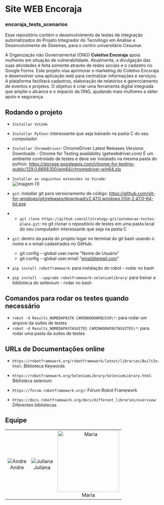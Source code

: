 # Site WEB Encoraja 
### encoraja_tests_scenarios

Esse repositório contém o desenvolvimento de testes de integração automatizados do Projeto Integrador do Tecnólogo em Análise e Desenvolvimento de Sistemas, para o centro universitário Cesumar. 

A Organização não Governamental (ONG) **Coletivo Encoraja** apoia mulheres em situação de vulnerabilidade. Atualmente, a divulgação das suas atividades é feita somente através de redes sociais e o cadastro no Google Forms. Este projeto visa aprimorar o marketing do Coletivo Encoraja e desenvolver uma aplicação web para centralizar informações e serviços. A plataforma facilitará cadastros, elaboração de relatórios e gerenciamento de eventos e projetos. O objetivo é criar uma ferramenta digital integrada que amplie o alcance e o impacto da ONG, ajudando mais mulheres a obter apoio e segurança.


## Rodando o projeto
- ```Installar VsCode```
- ```Installar Python```: interessante que seja baixado na pasta C do seu computador
- ```Installar ChromeDriver```: ChromeDriver Latest Releases Versions Downloads - Chrome for Testing availability (getwebdriver.com) 
É um ambiente controlado de testes e deve ser instalado na mesma pasta do python.
  https://storage.googleapis.com/chrome-for-testing-public/129.0.6668.100/win64/chromedriver-win64.zip

- ```Installar as seguintes extensões no Vscode```:
   <br>
  ![imagem (1)](https://github.com/user-attachments/assets/6eb91439-6186-431a-9f1e-334f3bcd2887)

- ```git```: installar git para versionamento de código: https://github.com/git-for-windows/git/releases/download/v2.47.0.windows.1/Git-2.47.0-64-bit.exe
- - ```git clone https://github.com/allstrategy-git/automacao-testes-plano.git```: no git clonar o repositório de testes em uma pasta local do seu computador interessante que seja na pasta C
- ```git```: dentro da pasta do projeto logar no terminal do git bash usando o nome e o email cadastrados no GitHub: 
    * git config --global user.name "Nome de Usuário"
    * git config --global user.email "email@email.com"

- ```pip install robotframework```: para instalação do robot - rodar no bash
- ```pip install --upgrade robotframework-seleniumlibrary```: para baixar a biblioteca do sellenium - rodar no bash

## Comandos para rodar os testes quando necessário
- ```robot -d Results_NOMEDAPASTA CAMINHODOARQUIVO\*```: para rodar um arquivo da suites de testes
- ```robot -d Results_NOMEDAPASTASUITES CAMINHODAPASTASUITES\*```: para rodar uma pasta da suites de testes

## URLs de Documentações online
- ```https://robotframework.org/robotframework/latest/libraries/BuiltIn.html```: Biblioteca Keywords
- ```https://robotframework.org/SeleniumLibrary/SeleniumLibrary.html```: Biblioteca selenium
- ```https://forum.robotframework.org/```: Fórum Robot Framework

- ```https://docs.robotframework.org/docs/different_libraries/overview```: Diferentes bibliotecas


## Equipe

<div style="text-align: center;">
    <table style="margin: 0 auto;">
        <tr>
            <td style="text-align:center;">
                <img src="https://media.licdn.com/dms/image/v2/D4D03AQGjkE_TgqbwKQ/profile-displayphoto-shrink_200_200/profile-displayphoto-shrink_200_200/0/1718147518615?e=1733961600&v=beta&t=ZciuQR7qrvzZNgNxK8kO353gb2u68rZjf6BYT60bW2Y" alt="Andre">
                <br>
                Andre
            </td>
            <td style="text-align:center;">
                <img src="https://media.licdn.com/dms/image/v2/D4D03AQHr7w0DU_lM6A/profile-displayphoto-shrink_200_200/profile-displayphoto-shrink_200_200/0/1710427543029?e=1733961600&v=beta&t=TScPZk5npsOXdvX34o09o7RfvC3Y3Ri56BjqvE_eDyM" alt="Juliana">
                <br>
                Juliana
            </td>
            <td style="text-align:center;">
                <img src="https://media.licdn.com/dms/image/v2/D4D03AQE6A51d35vAxA/profile-displayphoto-shrink_800_800/profile-displayphoto-shrink_800_800/0/1728508489265?e=1735171200&v=beta&t=GIY2U1JTtNVTrEqS0LMZdRBDqC5-Q6masPpMphsuKmE" width="200" height="200" alt="Maria">
                <br>
                Maria
            </td>
        </tr>
    </table>
</div>
